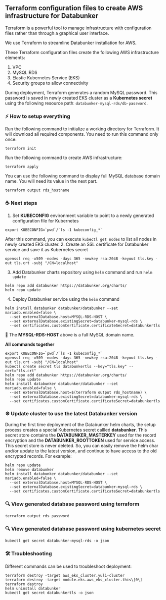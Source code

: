## Terraform configuration files to create AWS infrastructure for Databunker

Terraform is a powerful tool to manage infrastructure with configuration files rather than through a graphical user interface.

We use Terraform to streamline Databunker installation for AWS.

These Terraform configuration files create the following AWS infrastructure elements:

1. VPC
1. MySQL RDS
1. Elastic Kubernetes Service (EKS)
1. Security groups to allow connectivity

During deployment, Terraform generates a random MySQL password. This password is saved in newly created EKS cluster as a **Kubernetes secret** using the following resource path: ```databunker-mysql-rds/db-password```.


### ⚡ How to setup everything

Run the following command to initialize a working directory for Terraform. It will download all required components. You need to run this command only once.
```
terraform init
```

Run the following command to create AWS infrastructure:
```
terraform apply
```

You can use the following command to display full MySQL database domain name. You will need its value in the next part.
```
terraform output rds_hostname
```

### ☕ Next steps
1. Set **KUBECONFIG** environment variable to point to a newly generated configuration file for Kubernetes
```
export KUBECONFIG=`pwd`/`ls -1 kubeconfig_*`
```
After this command, you can execute ```kubectl get nodes``` to list all nodes in newly created EKS cluster.
2. Create an SSL certificate for Databunker service and save it as Kubernetes secret
```
openssl req -x509 -nodes -days 365 -newkey rsa:2048 -keyout tls.key -out tls.crt -subj "/CN=localhost"
```
3. Add Databunker charts repository using ```helm``` command and run ```helm update```
```
helm repo add databunker https://databunker.org/charts/
helm repo update
```
4. Deploy Databunker service using the ```helm``` command
```
helm install databunker databunker/databunker --set mariadb.enabled=false \
  --set externalDatabase.host=MYSQL-RDS-HOST \
  --set externalDatabase.existingSecret=databunker-mysql-rds \
  --set certificates.customCertificate.certificateSecret=databunkertls
```

🚩 The **MYSQL-RDS-HOST** above is a full MySQL domain name.


**All commands together**

```
export KUBECONFIG=`pwd`/`ls -1 kubeconfig_*`
openssl req -x509 -nodes -days 365 -newkey rsa:2048 -keyout tls.key -out tls.crt -subj "/CN=localhost"
kubectl create secret tls databunkertls --key="tls.key" --cert="tls.crt"
helm repo add databunker https://databunker.org/charts/
helm repo update
helm install databunker databunker/databunker --set mariadb.enabled=false \
  --set externalDatabase.host=$(terraform output rds_hostname) \
  --set externalDatabase.existingSecret=databunker-mysql-rds \
  --set certificates.customCertificate.certificateSecret=databunkertls
```

### ⚙️ Update cluster to use the latest Databunker version

During the first time deployment of the Databunker helm charts, the setup process creates a special Kubernetes secret callled **databunker**.
This secret store contains the **DATABUNKER_MASTERKEY** used for the record encryption and the **DATABUNKER_ROOTTOKEN** used for service access.
This secret store is never deleted. So, you can easily remove the helm char and/or update to the latest version, and continue to have access to the old encrypted records.
For example:

```
helm repo update
helm remove databunker
helm install databunker databunker/databunker --set mariadb.enabled=false \
  --set externalDatabase.host=MYSQL-RDS-HOST \
  --set externalDatabase.existingSecret=databunker-mysql-rds \
  --set certificates.customCertificate.certificateSecret=databunkertls
```

### 🔍 View generated database password using terraform
```
terraform output rds_password
```

### 🔍 View generated database password using kubernetes secret
```
kubectl get secret databunker-mysql-rds -o json
```

### 🛠️ Troubleshooting
Different commands can be used to troubleshoot deployment:

```
terraform destroy -target aws_eks_cluster.yuli-cluster
terraform destroy -target module.eks.aws_eks_cluster.this\[0\]
terraform destroy
helm uninstall databunker
kubectl get secret databunkertls -o json
```
